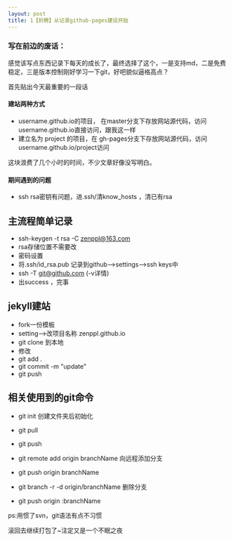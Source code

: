 ```yaml
---
layout: post
title: 1【折腾】从记录github-pages建设开始
---
```



### 写在前边的废话：

感觉该写点东西记录下每天的成长了，最终选择了这个，一是支持md，二是免费稳定，三是版本控制刚好学习一下git，好吧貌似逼格高点？

首先贴出今天最重要的一段话

#### 建站两种方式

- username.github.io的项目， 在master分支下存放网站源代码，访问username.github.io直接访问，跟我这一样
- 建立名为 project 的项目，在 gh-pages分支下存放网站源代码，访问username.github.io/project访问

这块浪费了几个小时的时间，不少文章好像没写明白。

#### 期间遇到的问题

- ssh rsa密钥有问题，进.ssh/清know_hosts ，清已有rsa

## 主流程简单记录

- ssh-keygen -t rsa -C zenppl@163.com 
- rsa存储位置不需要改
- 密码设置
- 将.ssh/id_rsa.pub 记录到github-->settings-->ssh keys中
- ssh -T git@github.com  (-v详情)
- 出success ，完事

## jekyll建站

- fork一份模板
- setting-->改项目名称 zenppl.github.io
- git clone 到本地
- 修改
- git add .
- git commit -m "update"
- git push 

## 相关使用到的git命令

- git init 创建文件夹后初始化
- git pull 
- git push

- git remote add origin branchName 向远程添加分支
- git push origin branchName 

- git branch -r -d origin/branchName 删除分支
- git push origin :branchName 

ps:用惯了svn，git语法有点不习惯

滚回去继续打包了~注定又是一个不眠之夜

